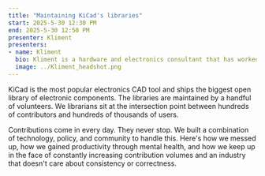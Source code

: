 ```yaml
---
title: "Maintaining KiCad's libraries"
start: 2025-5-30 12:30 PM
end: 2025-5-30 12:50 PM
presenter: Kliment
presenters:
- name: Kliment
  bio: Kliment is a hardware and electronics consultant that has worked on a wide range of products in multiple industries. He volunteers as one of the librarians that maintain KiCad's official libraries, and teaches electronics workshops at various community events.
  image: ../Kliment_headshot.png
---
```


KiCad is the most popular electronics CAD tool and ships the biggest open library of electronic components. The libraries are maintained by a handful of volunteers. We librarians sit at the intersection point between hundreds of contributors and hundreds of thousands of users.

Contributions come in every day. They never stop. We built a combination of technology, policy, and community to handle this. Here's how we messed up, how we gained productivity through mental health, and how we keep up in the face of constantly increasing contribution volumes and an industry that doesn't care about consistency or correctness.
